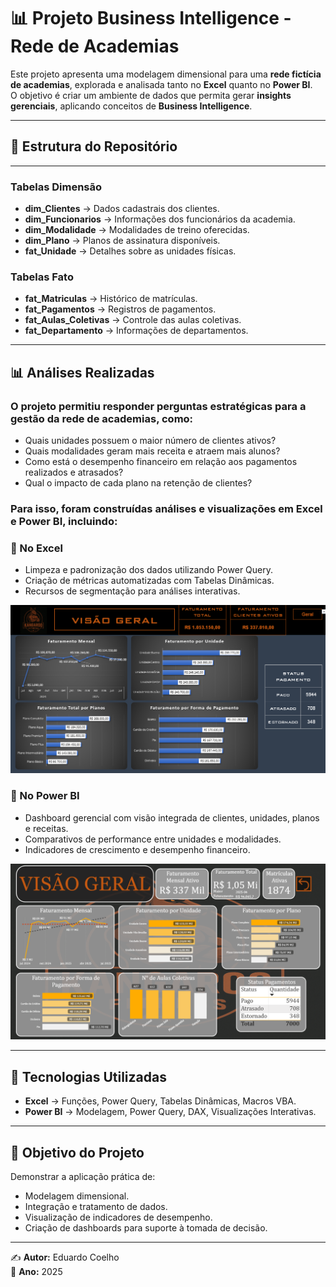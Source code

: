 # 📊 Projeto Business Intelligence - Rede de Academias

Este projeto apresenta uma modelagem dimensional para uma **rede fictícia de academias**, explorada e analisada tanto no **Excel** quanto no **Power BI**.  
O objetivo é criar um ambiente de dados que permita gerar **insights gerenciais**, aplicando conceitos de **Business Intelligence**.

---

## 📂 Estrutura do Repositório

---

### Tabelas Dimensão
- **dim_Clientes** → Dados cadastrais dos clientes.
- **dim_Funcionarios** → Informações dos funcionários da academia.
- **dim_Modalidade** → Modalidades de treino oferecidas.
- **dim_Plano** → Planos de assinatura disponíveis.
- **fat_Unidade** → Detalhes sobre as unidades físicas.

### Tabelas Fato
- **fat_Matriculas** → Histórico de matrículas.
- **fat_Pagamentos** → Registros de pagamentos.
- **fat_Aulas_Coletivas** → Controle das aulas coletivas.
- **fat_Departamento** → Informações de departamentos.

---

## 📊 Análises Realizadas

### O projeto permitiu responder perguntas estratégicas para a gestão da rede de academias, como:
- Quais unidades possuem o maior número de clientes ativos?
- Quais modalidades geram mais receita e atraem mais alunos?
- Como está o desempenho financeiro em relação aos pagamentos realizados e atrasados?
- Qual o impacto de cada plano na retenção de clientes?

### Para isso, foram construídas análises e visualizações em Excel e Power BI, incluindo:

### 🔹 No Excel
- Limpeza e padronização dos dados utilizando Power Query.
- Criação de métricas automatizadas com Tabelas Dinâmicas.
- Recursos de segmentação para análises interativas.

<img src="Imagens/Excel-Geral.png" alt="Dashboard Excel" width="800"/>

### 🔹 No Power BI
- Dashboard gerencial com visão integrada de clientes, unidades, planos e receitas.
- Comparativos de performance entre unidades e modalidades.
- Indicadores de crescimento e desempenho financeiro.


<img src="Imagens/BI-Geral.png" alt="Dashboard Power BI" width="800"/>

---

## 🚀 Tecnologias Utilizadas
- **Excel** → Funções, Power Query, Tabelas Dinâmicas, Macros VBA.
- **Power BI** → Modelagem, Power Query, DAX, Visualizações Interativas.

---

## 🎯 Objetivo do Projeto
Demonstrar a aplicação prática de:
- Modelagem dimensional.
- Integração e tratamento de dados.
- Visualização de indicadores de desempenho.
- Criação de dashboards para suporte à tomada de decisão.

---

✍️ **Autor:** Eduardo Coelho  
📅 **Ano:** 2025
